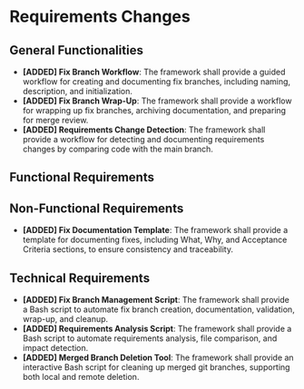 # Requirements Changes

<!-- Changes detected from code analysis vs main branch -->
<!-- Generated: 2025-10-31 -->
<!-- Branch: fix/fix-creation-merged-branch-deletion -->

## General Functionalities

- **[ADDED] Fix Branch Workflow**: The framework shall provide a guided workflow for creating and documenting fix branches, including naming, description, and initialization.
- **[ADDED] Fix Branch Wrap-Up**: The framework shall provide a workflow for wrapping up fix branches, archiving documentation, and preparing for merge review.
- **[ADDED] Requirements Change Detection**: The framework shall provide a workflow for detecting and documenting requirements changes by comparing code with the main branch.

## Functional Requirements

<!-- No changes detected in this section for this branch. -->

## Non-Functional Requirements

- **[ADDED] Fix Documentation Template**: The framework shall provide a template for documenting fixes, including What, Why, and Acceptance Criteria sections, to ensure consistency and traceability.

## Technical Requirements

- **[ADDED] Fix Branch Management Script**: The framework shall provide a Bash script to automate fix branch creation, documentation, validation, wrap-up, and cleanup.
- **[ADDED] Requirements Analysis Script**: The framework shall provide a Bash script to automate requirements analysis, file comparison, and impact detection.
- **[ADDED] Merged Branch Deletion Tool**: The framework shall provide an interactive Bash script for cleaning up merged git branches, supporting both local and remote deletion.
